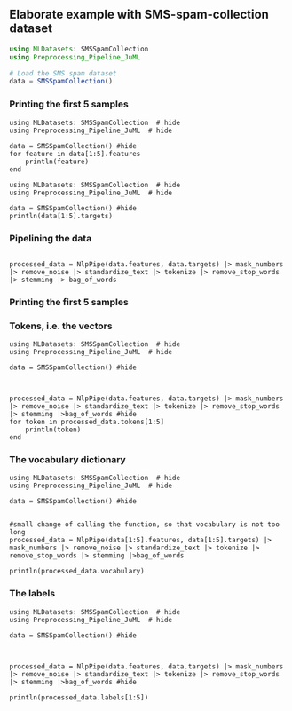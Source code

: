## Elaborate example with SMS-spam-collection dataset
```julia
using MLDatasets: SMSSpamCollection
using Preprocessing_Pipeline_JuML

# Load the SMS spam dataset
data = SMSSpamCollection()
```

### Printing the first 5 samples

```@example
using MLDatasets: SMSSpamCollection  # hide
using Preprocessing_Pipeline_JuML  # hide

data = SMSSpamCollection() #hide
for feature in data[1:5].features
    println(feature)
end
```
```@example
using MLDatasets: SMSSpamCollection  # hide
using Preprocessing_Pipeline_JuML  # hide

data = SMSSpamCollection() #hide
println(data[1:5].targets)
```

### Pipelining the data

```@julia

processed_data = NlpPipe(data.features, data.targets) |> mask_numbers |> remove_noise |> standardize_text |> tokenize |> remove_stop_words |> stemming |> bag_of_words
```

### Printing the first 5 samples


### Tokens, i.e. the vectors
```@example
using MLDatasets: SMSSpamCollection  # hide
using Preprocessing_Pipeline_JuML  # hide

data = SMSSpamCollection() #hide



processed_data = NlpPipe(data.features, data.targets) |> mask_numbers |> remove_noise |> standardize_text |> tokenize |> remove_stop_words |> stemming |>bag_of_words #hide
for token in processed_data.tokens[1:5]
    println(token)
end
```
### The vocabulary dictionary
```@example
using MLDatasets: SMSSpamCollection  # hide
using Preprocessing_Pipeline_JuML  # hide

data = SMSSpamCollection() #hide


#small change of calling the function, so that vocabulary is not too long
processed_data = NlpPipe(data[1:5].features, data[1:5].targets) |> mask_numbers |> remove_noise |> standardize_text |> tokenize |> remove_stop_words |> stemming |>bag_of_words 

println(processed_data.vocabulary)
```
### The labels
```@example
using MLDatasets: SMSSpamCollection  # hide
using Preprocessing_Pipeline_JuML  # hide

data = SMSSpamCollection() #hide



processed_data = NlpPipe(data.features, data.targets) |> mask_numbers |> remove_noise |> standardize_text |> tokenize |> remove_stop_words |> stemming |>bag_of_words #hide

println(processed_data.labels[1:5])

```